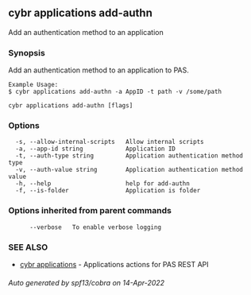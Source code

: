 ## cybr applications add-authn

Add an authentication method to an application

### Synopsis

Add an authentication method to an application to PAS.
	
	Example Usage:
	$ cybr applications add-authn -a AppID -t path -v /some/path

```
cybr applications add-authn [flags]
```

### Options

```
  -s, --allow-internal-scripts   Allow internal scripts
  -a, --app-id string            Application ID
  -t, --auth-type string         Application authentication method type
  -v, --auth-value string        Application authentication method value
  -h, --help                     help for add-authn
  -f, --is-folder                Application is folder
```

### Options inherited from parent commands

```
      --verbose   To enable verbose logging
```

### SEE ALSO

* [cybr applications](cybr_applications.md)	 - Applications actions for PAS REST API

###### Auto generated by spf13/cobra on 14-Apr-2022
